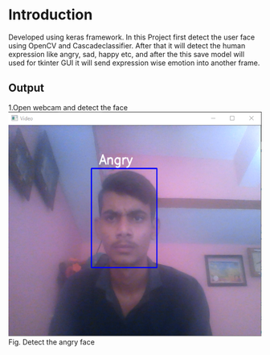 Introduction
============

Developed using keras framework. In this Project first detect the user face using OpenCV and Cascadeclassifier. After that  it will detect the human expression like angry, sad, happy etc, and after the this save model will used for tkinter GUI it will send expression wise emotion into another frame. 

Output
------------------------------
1.Open webcam and detect the face
![alt text](https://github.com/YagnikBavishi/Emojify-using-face-recognition-with-ml-dl/blob/master/images/output1.PNG)
        Fig. Detect the angry face